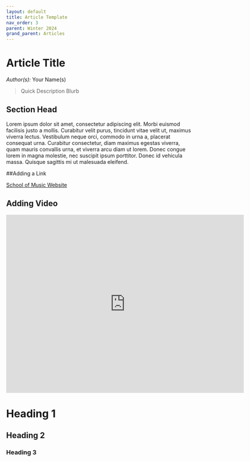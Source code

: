 ```yaml
---
layout: default
title: Article Template
nav_order: 3
parent: Winter 2024
grand_parent: Articles
---
```


# Article Title

*Author(s):* Your Name(s)

> Quick Description Blurb


## Section Head 

Lorem ipsum dolor sit amet, consectetur adipiscing elit. Morbi euismod facilisis justo a mollis. Curabitur velit purus, tincidunt vitae velit ut, maximus viverra lectus. Vestibulum neque orci, commodo in urna a, placerat consequat urna. Curabitur consectetur, diam maximus egestas viverra, quam mauris convallis urna, et viverra arcu diam ut lorem. Donec congue lorem in magna molestie, nec suscipit ipsum porttitor. Donec id vehicula massa. Quisque sagittis mi ut malesuada eleifend.

##Adding a Link

[School of Music Website](http://music.byu.edu "School of Music Website")

## Adding Video
<iframe
    width="640"
    height="480"
    src="https://www.youtube.com/embed/watch?v=nDptbIBcRNg"
    frameborder="0"
    allow="autoplay; encrypted-media"
    allowfullscreen
>
</iframe>



# Heading 1
## Heading 2
### Heading 3